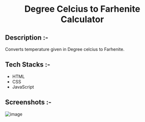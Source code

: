 # <p align="center">Degree Celcius to Farhenite Calculator</p>

## Description :-

Converts temperature given in Degree celcius to Farhenite.

## Tech Stacks :-

- HTML
- CSS
- JavaScript

## Screenshots :-

![image](https://github.com/Rakesh9100/CalcDiverse/assets/73993775/92ef01c8-c282-4ad7-9c37-2b8649f4fafb)
